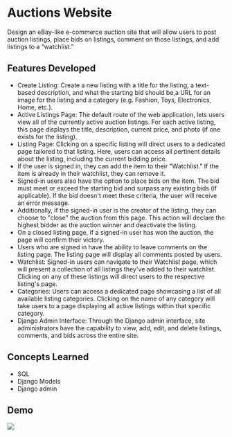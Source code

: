# Auctions Website
Design an eBay-like e-commerce auction site that will allow users to post auction listings, place bids on listings, comment on those listings, and add listings to a “watchlist.”


## Features Developed

- Create Listing: Create a new listing with a title for the listing, a text-based description, and what the starting bid should be,a URL for an image for the listing and a category (e.g. Fashion, Toys, Electronics, Home, etc.).
- Active Listings Page: The default route of the web application, lets users view all of the currently active auction listings. For each active listing, this page displays the title, description, current price, and photo (if one exists for the listing).
- Listing Page: Clicking on a specific listing will direct users to a dedicated page tailored to that listing. Here, users can access all pertinent details about the listing, including the current bidding price.
- If the user is signed in, they can add the item to their "Watchlist." If the item is already in their watchlist, they can remove it.
- Signed-in users also have the option to place bids on the item. The bid must meet or exceed the starting bid and surpass any existing bids (if applicable). If the bid doesn't meet these criteria, the user will receive an error message.
- Additionally, if the signed-in user is the creator of the listing, they can choose to "close" the auction from this page. This action will declare the highest bidder as the auction winner and deactivate the listing.
- On a closed listing page, if a signed-in user has won the auction, the page will confirm their victory.
- Users who are signed in have the ability to leave comments on the listing page. The listing page will display all comments posted by users.
- Watchlist: Signed-in users can navigate to their Watchlist page, which will present a collection of all listings they've added to their watchlist. Clicking on any of these listings will direct users to the respective listing's page.
- Categories: Users can access a dedicated page showcasing a list of all available listing categories. Clicking on the name of any category will take users to a page displaying all active listings within that specific category.
- Django Admin Interface: Through the Django admin interface, site administrators have the capability to view, add, edit, and delete listings, comments, and bids across the entire site.

## Concepts Learned

- SQL
- Django Models
- Django admin

## Demo
![](./demo.gif) 
